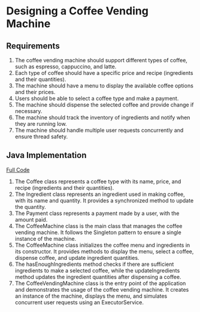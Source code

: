 # Designing a Coffee Vending Machine

## Requirements
1. The coffee vending machine should support different types of coffee, such as espresso, cappuccino, and latte.
2. Each type of coffee should have a specific price and recipe (ingredients and their quantities).
3. The machine should have a menu to display the available coffee options and their prices.
4. Users should be able to select a coffee type and make a payment.
5. The machine should dispense the selected coffee and provide change if necessary.
6. The machine should track the inventory of ingredients and notify when they are running low.
7. The machine should handle multiple user requests concurrently and ensure thread safety.

## Java Implementation
[Full Code](../solutions/java/src/coffeevendingmachine/)
1. The Coffee class represents a coffee type with its name, price, and recipe (ingredients and their quantities).
2. The Ingredient class represents an ingredient used in making coffee, with its name and quantity. It provides a synchronized method to update the quantity.
3. The Payment class represents a payment made by a user, with the amount paid.
4. The CoffeeMachine class is the main class that manages the coffee vending machine. It follows the Singleton pattern to ensure a single instance of the machine.
5. The CoffeeMachine class initializes the coffee menu and ingredients in its constructor. It provides methods to display the menu, select a coffee, dispense coffee, and update ingredient quantities.
6. The hasEnoughIngredients method checks if there are sufficient ingredients to make a selected coffee, while the updateIngredients method updates the ingredient quantities after dispensing a coffee.
7. The CoffeeVendingMachine class is the entry point of the application and demonstrates the usage of the coffee vending machine. It creates an instance of the machine, displays the menu, and simulates concurrent user requests using an ExecutorService.